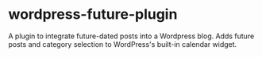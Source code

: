 wordpress-future-plugin
=======================

A plugin to integrate future-dated posts into a Wordpress blog. Adds future posts and category selection to WordPress's built-in calendar widget.
